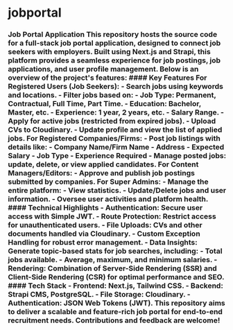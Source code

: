 # jobportal
 ### Job Portal Application    This repository hosts the source code for a **full-stack job portal** application, designed to connect job seekers with employers. Built using **Next.js** and **Strapi**, this platform provides a seamless experience for job postings, job applications, and user profile management. Below is an overview of the project's features:    #### Key Features    **For Registered Users (Job Seekers):**   - Search jobs using **keywords** and **locations**.   - Filter jobs based on:     - **Job Type**: Permanent, Contractual, Full Time, Part Time.     - **Education**: Bachelor, Master, etc.     - **Experience**: 1 year, 2 years, etc.     - **Salary Range**.   - Apply for active jobs (restricted from expired jobs).   - Upload CVs to **Cloudinary**.   - Update profile and view the list of applied jobs.    **For Registered Companies/Firms:**   - Post job listings with details like:     - **Company Name/Firm Name**     - **Address**     - **Expected Salary**     - **Job Type**     - **Experience Required**   - Manage posted jobs: update, delete, or view applied candidates.    **For Content Managers/Editors:**   - Approve and publish job postings submitted by companies.    **For Super Admins:**   - Manage the entire platform:     - View statistics.     - Update/Delete jobs and user information.     - Oversee user activities and platform health.    #### Technical Highlights   - **Authentication:** Secure user access with **Simple JWT**.   - **Route Protection:** Restrict access for unauthenticated users.   - **File Uploads:** CVs and other documents handled via **Cloudinary**.   - **Custom Exception Handling** for robust error management.   - **Data Insights:** Generate topic-based stats for job searches, including:     - Total jobs available.     - Average, maximum, and minimum salaries.   - **Rendering:** Combination of **Server-Side Rendering (SSR)** and **Client-Side Rendering (CSR)** for optimal performance and SEO.    #### Tech Stack   - **Frontend:** Next.js, Tailwind CSS.   - **Backend:** Strapi CMS, PostgreSQL.   - **File Storage:** Cloudinary.   - **Authentication:** JSON Web Tokens (JWT).    This repository aims to deliver a scalable and feature-rich job portal for end-to-end recruitment needs. Contributions and feedback are welcome!  
